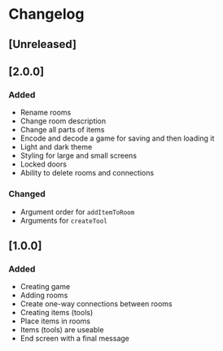 # Changelog

## [Unreleased]

## [2.0.0]
### Added
- Rename rooms
- Change room description
- Change all parts of items
- Encode and decode a game for saving and then loading it
- Light and dark theme
- Styling for large and small screens
- Locked doors
- Ability to delete rooms and connections

### Changed
- Argument order for `addItemToRoom`
- Arguments for `createTool`

## [1.0.0]
### Added
- Creating game
- Adding rooms
- Create one-way connections between rooms
- Creating items (tools)
- Place items in rooms
- Items (tools) are useable
- End screen with a final message
